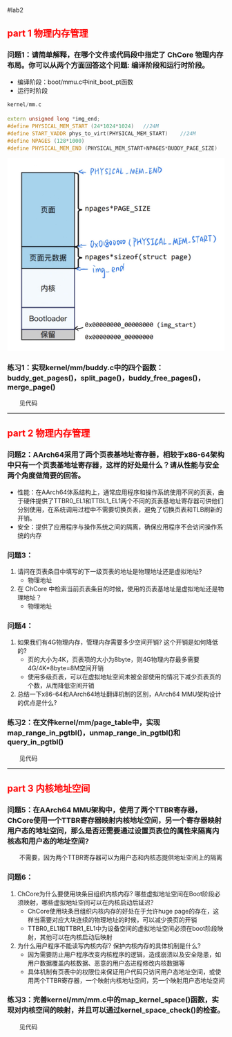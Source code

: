 #lab2

## <font color="red">part 1 物理内存管理</font>

### 问题1：请简单解释，在哪个文件或代码段中指定了 ChCore 物理内存布局。你可以从两个方面回答这个问题: 编译阶段和运行时阶段。
+ 编译阶段：boot/mmu.c中init_boot_pt函数
+ 运行时阶段
```c++
kernel/mm.c

extern unsigned long *img_end;
#define PHYSICAL_MEM_START (24*1024*1024)	//24M
#define START_VADDR phys_to_virt(PHYSICAL_MEM_START)	//24M
#define NPAGES (128*1000)
#define PHYSICAL_MEM_END (PHYSICAL_MEM_START+NPAGES*BUDDY_PAGE_SIZE)
```
![avatar](./物理内存布局.jpg)

### 练习1：实现kernel/mm/buddy.c中的四个函数：buddy_get_pages()，split_page()，buddy_free_pages()，merge_page()
&emsp;&emsp;见代码

---

## <font color="red">part 2 物理内存管理</font>

### 问题2：AArch64采用了两个页表基地址寄存器，相较于x86-64架构中只有一个页表基地址寄存器，这样的好处是什么？请从性能与安全两个角度做简要的回答。
+ 性能：在AArch64体系结构上，通常应用程序和操作系统使用不同的页表，由于硬件提供了TTBR0_EL1和TTBL1_EL1两个不同的页表基地址寄存器可供他们分别使用，在系统调用过程中不需要切换页表，避免了切换页表和TLB刷新的开销。
+ 安全：提供了应用程序与操作系统之间的隔离，确保应用程序不会访问操作系统的内存

### 问题3：
1. 请问在页表条目中填写的下一级页表的地址是物理地址还是虚拟地址?
    + 物理地址
2. 在 ChCore 中检索当前页表条目的时候，使用的页表基地址是虚拟地址还是物理地址？
    + 物理地址

### 问题4：
1. 如果我们有4G物理内存，管理内存需要多少空间开销? 这个开销是如何降低的?
    + 页的大小为4K，页表项的大小为8byte，则4G物理内存最多需要4G/4K*8byte=8M空间开销
    + 使用多级页表，可以在虚拟地址空间未被全部使用的情况下减少页表页的个数，从而降低空间开销
2. 总结一下x86-64和AArch64地址翻译机制的区别，AArch64 MMU架构设计的优点是什么?

### 练习2：在文件kernel/mm/page_table中，实现map_range_in_pgtbl()，unmap_range_in_pgtbl()和query_in_pgtbl() 
&emsp;&emsp;见代码

---

## <font color="red">part 3 内核地址空间</font>

### 问题5：在AArch64 MMU架构中，使用了两个TTBR寄存器，ChCore使用一个TTBR寄存器映射内核地址空间，另一个寄存器映射用户态的地址空间，那么是否还需要通过设置页表位的属性来隔离内核态和用户态的地址空间?
&emsp;&emsp;不需要，因为两个TTBR寄存器可以为用户态和内核态提供地址空间上的隔离 

### 问题6：
1. ChCore为什么要使用块条目组织内核内存? 哪些虚拟地址空间在Boot阶段必须映射，哪些虚拟地址空间可以在内核启动后延迟?
    + ChCore使用块条目组织内核内存的好处在于允许huge page的存在，这样当需要对应大块连续的物理地址的时候，可以减少换页的开销
    + TTBR0_EL1和TTBR1_EL1中为设备空间的虚拟地址空间必须在boot阶段映射，其他可以在内核启动后映射
2. 为什么用户程序不能读写内核内存? 保护内核内存的具体机制是什么?
    + 因为需要防止用户程序改变内核程序的逻辑，造成崩溃以及安全隐患，如用户数据覆盖内核数据、恶意的用户态进程修改内核数据等
    + 具体机制有页表中的权限位来保证用户代码只访问用户态地址空间，或使用两个TTBR寄存器，一个映射内核地址空间，另一个映射用户态地址空间

### 练习3：完善kernel/mm/mm.c中的map_kernel_space()函数，实现对内核空间的映射，并且可以通过kernel_space_check()的检查。 
&emsp;&emsp;见代码
